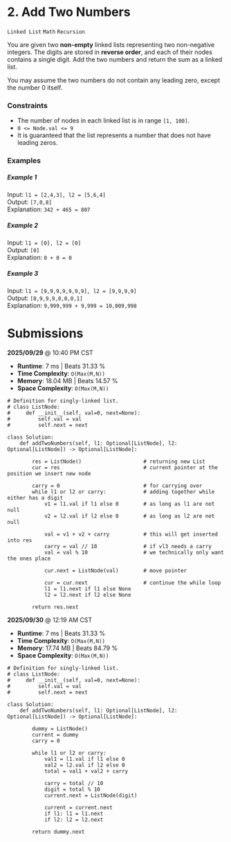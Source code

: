 # 2. Add Two Numbers
`Linked List` `Math` `Recursion`  

You are given two **non-empty** linked lists representing two non-negative integers. The digits are stored in **reverse order**, and each of their nodes contains a single digit. Add the two numbers and return the sum as a linked list. 

You may assume the two numbers do not contain any leading zero, except the number 0 itself.

### Constraints
* The number of nodes in each linked list is in range `[1, 100]`.
* `0 <= Node.val <= 9`
* It is guaranteed that the list represents a number that does not have leading zeros.

### Examples

##### Example 1
Input: `l1 = [2,4,3], l2 = [5,6,4]`   
Output: `[7,0,8]`    
Explanation: `342 + 465 = 807`    

##### Example 2
Input: `l1 = [0], l2 = [0]`    
Output: `[0]`    
Explanation: `0 + 0 = 0`    

##### Example 3
Input: `l1 = [9,9,9,9,9,9,9], l2 = [9,9,9,9]`    
Output: `[8,9,9,9,0,0,0,1]`    
Explanation: `9,999,999 + 9,999 = 10,009,998` 

# Submissions

**2025/09/29** @ 10:40 PM CST   
- **Runtime**: 7 ms | Beats 31.33 %  
- **Time Complexity**: `O(Max(M,N))`  
- **Memory**: 18.04 MB  | Beats 14.57 %  
- **Space Complexity**: `O(Max(M,N))` 

```python3
# Definition for singly-linked list.
# class ListNode:
#     def __init__(self, val=0, next=None):
#         self.val = val
#         self.next = next

class Solution:
    def addTwoNumbers(self, l1: Optional[ListNode], l2: Optional[ListNode]) -> Optional[ListNode]:

        res = ListNode()                    # returning new List
        cur = res                           # current pointer at the position we insert new node
        
        carry = 0                           # for carrying over
        while l1 or l2 or carry:            # adding together while either has a digit
            v1 = l1.val if l1 else 0        # as long as l1 are not null
            v2 = l2.val if l2 else 0        # as long as l2 are not null
        
            val = v1 + v2 + carry           # this will get inserted into res
            carry = val // 10               # if vl3 needs a carry
            val = val % 10                  # we technically only want the ones place

            cur.next = ListNode(val)        # move pointer

            cur = cur.next                  # continue the while loop
            l1 = l1.next if l1 else None        
            l2 = l2.next if l2 else None 

        return res.next                    
```

**2025/09/30** @ 12:19 AM CST   
- **Runtime**: 7 ms | Beats 31.33 %  
- **Time Complexity**: `O(Max(M,N))`  
- **Memory**: 17.74 MB  | Beats 84.79 %      
- **Space Complexity**: `O(Max(M,N))`     

```python3
# Definition for singly-linked list.
# class ListNode:
#     def __init__(self, val=0, next=None):
#         self.val = val
#         self.next = next

class Solution:
    def addTwoNumbers(self, l1: Optional[ListNode], l2: Optional[ListNode]) -> Optional[ListNode]:

        dummy = ListNode()
        current = dummy
        carry = 0
    
        while l1 or l2 or carry:
            val1 = l1.val if l1 else 0
            val2 = l2.val if l2 else 0
            total = val1 + val2 + carry
        
            carry = total // 10
            digit = total % 10
            current.next = ListNode(digit)
        
            current = current.next
            if l1: l1 = l1.next
            if l2: l2 = l2.next
        
        return dummy.next
```

